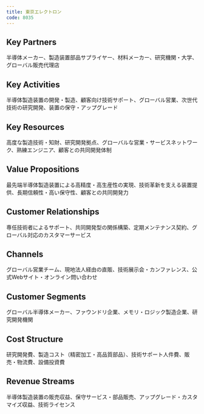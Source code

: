 ```yaml
---
title: 東京エレクトロン
code: 8035
---
```


## Key Partners
半導体メーカー、製造装置部品サプライヤー、材料メーカー、研究機関・大学、グローバル販売代理店

## Key Activities
半導体製造装置の開発・製造、顧客向け技術サポート、グローバル営業、次世代技術の研究開発、装置の保守・アップグレード

## Key Resources
高度な製造技術・知財、研究開発拠点、グローバルな営業・サービスネットワーク、熟練エンジニア、顧客との共同開発体制

## Value Propositions
最先端半導体製造装置による高精度・高生産性の実現、技術革新を支える装置提供、長期信頼性・高い保守性、顧客との共同開発力

## Customer Relationships
専任技術者によるサポート、共同開発型の関係構築、定期メンテナンス契約、グローバル対応のカスタマーサービス

## Channels
グローバル営業チーム、現地法人経由の直販、技術展示会・カンファレンス、公式Webサイト・オンライン問い合わせ

## Customer Segments
グローバル半導体メーカー、ファウンドリ企業、メモリ・ロジック製造企業、研究開発機関

## Cost Structure
研究開発費、製造コスト（精密加工・高品質部品）、技術サポート人件費、販売・物流費、設備投資費

## Revenue Streams
半導体製造装置の販売収益、保守サービス・部品販売、アップグレード・カスタマイズ収益、技術ライセンス
